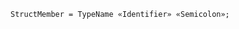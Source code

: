 <!-- This file is generated automatically by infrastructure scripts. Please don't edit by hand. -->

<!-- markdownlint-disable first-line-h1 -->

```{ .ebnf .slang-ebnf #StructMember }
StructMember = TypeName «Identifier» «Semicolon»;
```
